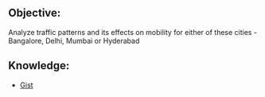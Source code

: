 

Objective:
------

Analyze traffic patterns and its effects on mobility for either of these cities - Bangalore, Delhi, Mumbai or Hyderabad

Knowledge: 
------

- [Gist](https://gist.github.com/apoorv74/7335567c375db67095e614997ee0eed3)



